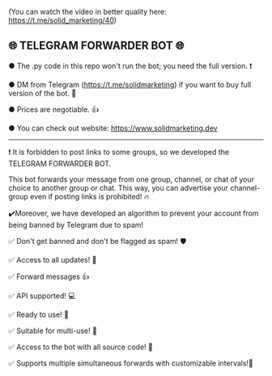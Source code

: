 





(You can watch the video in better quality here:  https://t.me/solid_marketing/40)


🌐 TELEGRAM FORWARDER BOT 🌐
---------------------------------------------------------------------------------------------------------------

● The .py code in this repo won't run the bot; you need the full version. ❗

● DM from Telegram (https://t.me/solidmarketing) if you want to buy full version of the bot. 💬

● Prices are negotiable. 👍

● You can check out website: https://www.solidmarketing.dev

---------------------------------------------------------------------------------------------------------------
❗️ It is forbidden to post links to some groups, so we developed the TELEGRAM FORWARDER BOT.

This bot forwards your message from one group, channel, or chat of your choice to another group or chat. This way, you can advertise your channel-group even if posting links is prohibited! 🔥

✔️Moreover, we have developed an algorithm to prevent your account from being banned by Telegram due to spam!

✅ Don't get banned and don't be flagged as spam! 🛡

✅ Access to all updates! 🌟

✅ Forward messages 👍

✅ API supported! 💻

✅ Ready to use! 🚀

✅ Suitable for multi-use! 🔄

✅ Access to the bot with all source code! 📂

✅ Supports multiple simultaneous forwards with customizable intervals!📨
